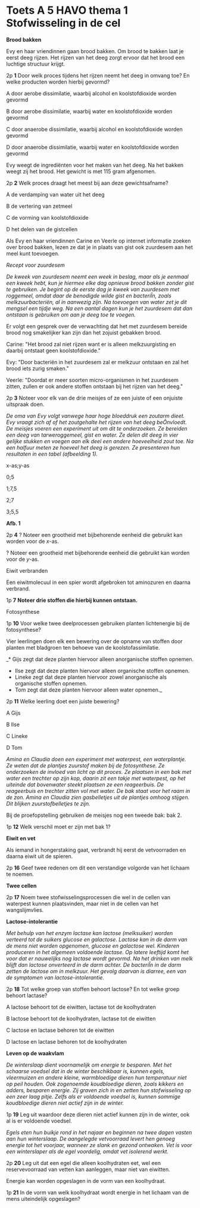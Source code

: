 # Toets A 5 HAVO thema 1 Stofwisseling in de cel

**Brood bakken**

Evy en haar vriendinnen gaan brood bakken. Om brood te bakken laat je eerst deeg rijzen. Het rijzen van het deeg zorgt ervoor dat het brood een luchtige structuur krijgt.

2p **1** Door welk proces tijdens het rijzen neemt het deeg in omvang toe? En welke producten worden hierbij gevormd?

A door aerobe dissimilatie, waarbij alcohol en koolstofdioxide worden gevormd

B door aerobe dissimilatie, waarbij water en koolstofdioxide worden gevormd

C door anaerobe dissimilatie, waarbij alcohol en koolstofdioxide worden gevormd

D door anaerobe dissimilatie, waarbij water en koolstofdioxide worden gevormd

Evy weegt de ingrediënten voor het maken van het deeg. Na het bakken weegt zij het brood. Het gewicht is met 115 gram afgenomen.

2p **2** Welk proces draagt het meest bij aan deze gewichtsafname?

A de verdamping van water uit het deeg

B de vertering van zetmeel

C de vorming van koolstofdioxide

D het delen van de gistcellen

Als Evy en haar vriendinnen Carine en Veerle op internet informatie zoeken over brood bakken, lezen ze dat je in plaats van gist ook zuurdesem aan het meel kunt toevoegen.

_Recept voor zuurdesem_

_De kweek van zuurdesem neemt een week in beslag, maar als je eenmaal een kweek hebt, kun je hiermee elke dag opnieuw brood bakken zonder gist te gebruiken. Je begint op de eerste dag je kweek van zuurdesem met roggemeel, omdat daar de benodigde wilde gist en bacteriÎn, zoals melkzuurbacteriën, al in aanwezig zijn. Na toevoegen van water zet je dit mengsel een tijdje weg. Na een aantal dagen kun je het zuurdesem dat dan ontstaan is gebruiken om aan je deeg toe te voegen._

Er volgt een gesprek over de verwachting dat het met zuurdesem bereide brood nog smakelijker kan zijn dan het zojuist gebakken brood.

Carine: "Het brood zal niet rijzen want er is alleen melkzuurgisting en daarbij ontstaat geen koolstofdioxide."

Evy: "Door bacteriën in het zuurdesem zal er melkzuur ontstaan en zal het brood iets zurig smaken."

Veerle: "Doordat er meer soorten micro-organismen in het zuurdesem zitten, zullen er ook andere stoffen ontstaan bij het rijzen van het deeg."

2p **3** Noteer voor elk van de drie meisjes of ze een juiste of een onjuiste uitspraak doen.

_De oma van Evy volgt vanwege haar hoge bloeddruk een zoutarm dieet. Evy vraagt zich af of het zoutgehalte het rijzen van het deeg beÔnvloedt. De meisjes voeren een experiment uit om dit te onderzoeken. Ze bereiden een deeg van tarweroggemeel, gist en water. Ze delen dit deeg in vier gelijke stukken en voegen aan elk deel een andere hoeveelheid zout toe. Na een halfuur meten ze hoeveel het deeg is gerezen. Ze presenteren hun resultaten in een tabel (afbeelding 1)._

x-as;y-as

0;5

1;7,5

2;7

3;5,5

**Afb. 1**

2p **4** ? Noteer een grootheid met bijbehorende eenheid die gebruikt kan worden voor de _x_-as.

? Noteer een grootheid met bijbehorende eenheid die gebruikt kan worden voor de _y_-as.

Eiwit verbranden

Een eiwitmolecuul in een spier wordt afgebroken tot aminozuren en daarna verbrand.

1p **7**  **Noteer drie stoffen die hierbij kunnen ontstaan.**

Fotosynthese

1p **10** Voor welke twee deelprocessen gebruiken planten lichtenergie bij de fotosynthese?

Vier leerlingen doen elk een bewering over de opname van stoffen door planten met bladgroen ten behoeve van de koolstofassimilatie.   
 
_* Gijs zegt dat deze planten hiervoor alleen anorganische stoffen opnemen.  
* Ilse zegt dat deze planten hiervoor alleen organische stoffen opnemen.  
* Lineke zegt dat deze planten hiervoor zowel anorganische als organische stoffen opnemen.  
* Tom zegt dat deze planten hiervoor alleen water opnemen._

2p **11** Welke leerling doet een juiste bewering?

A Gijs

B Ilse

C Lineke

D Tom

_Amina en Claudia doen een experiment met waterpest, een waterplantje. Ze weten dat de plantjes zuurstof maken bij de fotosynthese. Ze onderzoeken de invloed van licht op dit proces. Ze plaatsen in een bak met water een trechter op zijn kop, daarin zit een takje met waterpest, op het uiteinde dat bovenwater steekt plaatsen ze een reageerbuis. De reageerbuis en trechter zitten vol met water.
De bak staat voor het raam in de zon. Amina en Claudia zien gasbelletjes uit de plantjes omhoog stijgen. Dit blijken zuurstofbelletjes te zijn._

Bij de proefopstelling gebruiken de meisjes nog een tweede bak: bak 2.

1p **12** Welk verschil moet er zijn met bak 1?

**Eiwit en vet**

Als iemand in hongerstaking gaat, verbrandt hij eerst de vetvoorraden en daarna eiwit uit de spieren.

2p **16** Geef twee redenen om dit een verstandige volgorde van het lichaam te noemen.

**Twee cellen**

2p **17** Noem twee stofwisselingsprocessen die wel in de cellen van waterpest kunnen plaatsvinden, maar niet in de cellen van het wangslijmvlies.

**Lactose-intolerantie**

_Met behulp van het enzym lactase kan lactose (melksuiker) worden verteerd tot de suikers glucose en galactose. Lactose kan in de darm van de mens niet worden opgenomen, glucose en galactose wel.
Kinderen produceren in het algemeen voldoende lactase. Op latere leeftijd komt het voor dat er nauwelijks nog lactase wordt gevormd. Na het drinken van melk blijft dan lactose onverteerd in de darm achter. De bacteriÎn in de darm zetten de lactose om in melkzuur. Het gevolg daarvan is diarree, een van de symptomen van lactose-intolerantie._

2p **18** Tot welke groep van stoffen behoort lactose? En tot welke groep behoort lactase?

A lactose behoort tot de eiwitten, lactase tot de koolhydraten

B lactose behoort tot de koolhydraten, lactase tot de eiwitten

C lactose en lactase behoren tot de eiwitten

D lactose en lactase behoren tot de koolhydraten

**Leven op de waakvlam**

_De winterslaap dient voornamelijk om energie te besparen. Met het schaarse voedsel dat in de winter beschikbaar is, kunnen egels, vleermuizen en andere kleine, warmbloedige dieren hun temperatuur niet op peil houden. Ook zogenoemde koudbloedige dieren, zoals kikkers en adders, besparen energie. Zij graven zich in en zetten hun stofwisseling op een zeer laag pitje. Zelfs als er voldoende voedsel is, kunnen sommige koudbloedige dieren niet actief zijn in de winter._

1p **19** Leg uit waardoor deze dieren niet actief kunnen zijn in de winter, ook al is er voldoende voedsel.

_Egels eten hun buikje rond in het najaar en beginnen na twee dagen vasten aan hun winterslaap. De aangelegde vetvoorraad levert hen genoeg energie tot het voorjaar, wanneer ze slank en gezond ontwaken.
Vet is voor een winterslaper als de egel voordelig, omdat vet isolerend werkt._

2p **20** Leg uit dat een egel die alleen koolhydraten eet, wel een reservevoorraad van vetten kan aanleggen, maar niet van eiwitten.

Energie kan worden opgeslagen in de vorm van een koolhydraat.

1p **21** In de vorm van welk koolhydraat wordt energie in het lichaam van de mens uiteindelijk opgeslagen?
